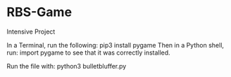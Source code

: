 # RBS-Game
 Intensive Project

In a Terminal, run the following:
  pip3 install pygame
Then in a Python shell, run:
	  import pygame
to see that it was correctly installed.



Run the file with:
 python3 bulletbluffer.py

